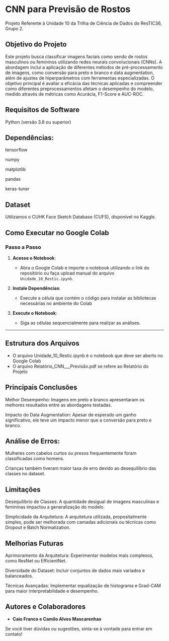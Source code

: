 # CNN para Previsão de Rostos
Projeto Referente à Unidade 10 da Trilha de Ciência de Dados do ResTIC36, Grupo 2.

## Objetivo do Projeto
Este projeto busca classificar imagens faciais como sendo de rostos masculinos ou femininos utilizando redes neurais convolucionais (CNNs). A abordagem inclui a aplicação de diferentes métodos de pré-processamento de imagens, como conversão para preto e branco e data augmentation, além de ajustes de hiperparâmetros com ferramentas especializadas. O objetivo principal é avaliar a eficácia das técnicas aplicadas e compreender como diferentes preprocessamentos afetam o desempenho do modelo, medido através de métricas como Acurácia, F1-Score e AUC-ROC.

## Requisitos de Software
Python (versão 3.8 ou superior)

## Dependências:

tensorflow

numpy

matplotlib

pandas

keras-tuner

## Dataset
Utilizamos o CUHK Face Sketch Database (CUFS), disponível no Kaggle.

## **Como Executar no Google Colab**

### **Passo a Passo**
1. **Acesse o Notebook**:
    - Abra o Google Colab e importe o notebook utilizando o link do repositório ou faça upload manual do arquivo `Unidade_10_Restic.ipynb`.
  
2. **Instale Dependências**:
    - Execute a célula que contém o código para instalar as bibliotecas necessárias no ambiente do Colab
  
3. **Execute o Notebook**:
    - Siga as células sequencialmente para realizar as análises.
---
## **Estrutura dos Arquivos**

- O arquivo Unidade_10_Restic.ipynb é o notebook que deve ser aberto no Google Colab
- O arquivo Relatório_CNN___Previsão.pdf se refere ao Relatório do Projeto

## Principais Conclusões
  Melhor Desempenho: Imagens em preto e branco apresentaram os melhores resultados entre as abordagens testadas.
  
  Impacto do Data Augmentation: Apesar de esperado um ganho significativo, ele teve um impacto menor que a conversão para preto e branco.
## Análise de Erros:
  Mulheres com cabelos curtos ou presos frequentemente foram classificadas como homens.
  
  Crianças também tiveram maior taxa de erro devido ao desequilíbrio das classes no dataset.
## Limitações
  Desequilíbrio de Classes: A quantidade desigual de imagens masculinas e femininas impactou a generalização do modelo.
  
  Simplicidade da Arquitetura: A arquitetura utilizada, propositalmente simples, pode ser melhorada com camadas adicionais ou técnicas como Dropout e Batch Normalization.
  
## Melhorias Futuras
Aprimoramento da Arquitetura: Experimentar modelos mais complexos, como ResNet ou EfficientNet.

Diversidade do Dataset: Incluir conjuntos de dados mais variados e balanceados.

Técnicas Avançadas: Implementar equalização de histograma e Grad-CAM para maior interpretabilidade e desempenho.

## **Autores e Colaboradores**

- **Caio Franco e Camilo Alves Mascarenhas**

Se você tiver dúvidas ou sugestões, sinta-se à vontade para entrar em contato!
